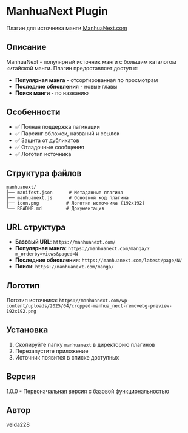# ManhuaNext Plugin

Плагин для источника манги [ManhuaNext.com](https://manhuanext.com/)

## Описание

ManhuaNext - популярный источник манги с большим каталогом китайской манги. Плагин предоставляет доступ к:

- **Популярная манга** - отсортированная по просмотрам
- **Последние обновления** - новые главы
- **Поиск манги** - по названию

## Особенности

- ✅ Полная поддержка пагинации
- ✅ Парсинг обложек, названий и ссылок
- ✅ Защита от дубликатов
- ✅ Отладочные сообщения
- ✅ Логотип источника

## Структура файлов

```
manhuanext/
├── manifest.json      # Метаданные плагина
├── manhuanext.js      # Основной код плагина
├── icon.png          # Логотип источника (192x192)
└── README.md         # Документация
```

## URL структура

- **Базовый URL**: `https://manhuanext.com/`
- **Популярная манга**: `https://manhuanext.com/manga/?m_orderby=views&paged=N`
- **Последние обновления**: `https://manhuanext.com/latest/page/N/`
- **Поиск**: `https://manhuanext.com/manga/`

## Логотип

Логотип источника: `https://manhuanext.com/wp-content/uploads/2025/04/cropped-manhua_next-removebg-preview-192x192.png`

## Установка

1. Скопируйте папку `manhuanext` в директорию плагинов
2. Перезапустите приложение
3. Источник появится в списке доступных

## Версия

1.0.0 - Первоначальная версия с базовой функциональностью

## Автор

velda228 
